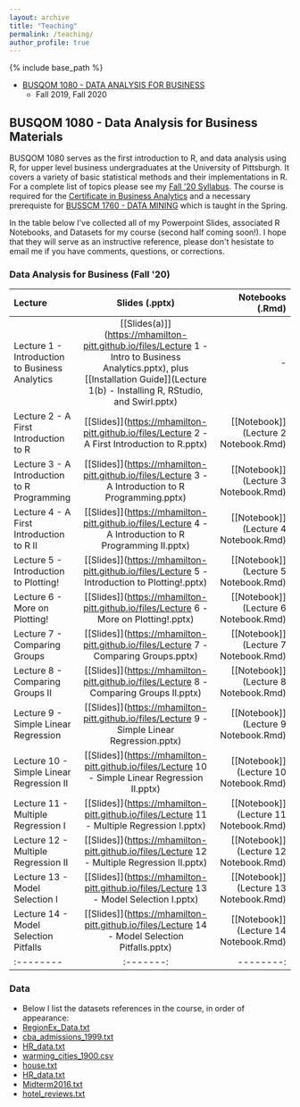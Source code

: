 ```yaml
---
layout: archive
title: "Teaching"
permalink: /teaching/
author_profile: true
---
```


{% include base_path %}


* [BUSQOM 1080 - DATA ANALYSIS FOR BUSINESS](https://catalog.upp.pitt.edu/preview_course.php?catoid=132&coid=726332)
  * Fall 2019, Fall 2020
  
## BUSQOM 1080 - Data Analysis for Business Materials

BUSQOM 1080 serves as the first introduction to R, and data analysis using R, for upper level business undergraduates at the University of Pittsburgh. It covers a variety of basic statistical methods and their implementations in R. For a complete list of topics please see my [Fall '20 Syllabus](https://mhamilton-pitt.github.io/files/Syllabus.pdf). The course is required for the [Certificate in Business Analytics](https://cba.pitt.edu/academics/certificates/certificate-program-in-business-analytics/) and a necessary prerequiste for [BUSSCM 1760 - DATA MINING](https://catalog.upp.pitt.edu/preview_course.php?catoid=132&coid=720282) which is taught in the Spring.


In the table below I've collected all of my Powerpoint Slides, associated R Notebooks, and Datasets for my course (second half coming soon!). I hope that they will serve as an instructive reference, please don't hesistate to email me if you have comments, questions, or corrections.

### Data Analysis for Business (Fall '20)

| Lecture | Slides (.pptx) | Notebooks (.Rmd) |
|:--------|:-------:|--------:|
| Lecture 1 - Introduction to Business Analytics   | [[Slides(a)]](https://mhamilton-pitt.github.io/files/Lecture 1 - Intro to Business Analytics.pptx), plus [[Installation Guide]](Lecture 1(b) - Installing R, RStudio, and Swirl.pptx)    | -   |
| Lecture 2 - A First Introduction to R   | [[Slides]](https://mhamilton-pitt.github.io/files/Lecture 2 - A First Introduction to R.pptx)    | [[Notebook]](Lecture 2 Notebook.Rmd)   |
| Lecture 3 - A Introduction to R Programming  | [[Slides]](https://mhamilton-pitt.github.io/files/Lecture 3 - A Introduction to R Programming.pptx)    | [[Notebook]](Lecture 3 Notebook.Rmd)   |
| Lecture 4 - A First Introduction to R II  | [[Slides]](https://mhamilton-pitt.github.io/files/Lecture 4 - A Introduction to R Programming II.pptx)    | [[Notebook]](Lecture 4 Notebook.Rmd)   |
| Lecture 5 - Introduction to Plotting!   | [[Slides]](https://mhamilton-pitt.github.io/files/Lecture 5 - Introduction to Plotting!.pptx)    | [[Notebook]](Lecture 5 Notebook.Rmd)   |
| Lecture 6 - More on Plotting!   | [[Slides]](https://mhamilton-pitt.github.io/files/Lecture 6 - More on Plotting!.pptx)    | [[Notebook]](Lecture 6 Notebook.Rmd)   |
| Lecture 7 - Comparing Groups   | [[Slides]](https://mhamilton-pitt.github.io/files/Lecture 7 - Comparing Groups.pptx)    | [[Notebook]](Lecture 7 Notebook.Rmd)   |
| Lecture 8 - Comparing Groups II   | [[Slides]](https://mhamilton-pitt.github.io/files/Lecture 8 - Comparing Groups II.pptx)    | [[Notebook]](Lecture 8 Notebook.Rmd)   |
| Lecture 9 - Simple Linear Regression   | [[Slides]](https://mhamilton-pitt.github.io/files/Lecture 9 - Simple Linear Regression.pptx)    | [[Notebook]](Lecture 9 Notebook.Rmd)   |
| Lecture 10 - Simple Linear Regression II   | [[Slides]](https://mhamilton-pitt.github.io/files/Lecture 10 - Simple Linear Regression II.pptx)    | [[Notebook]](Lecture 10 Notebook.Rmd)   |
| Lecture 11 - Multiple Regression I   | [[Slides]](https://mhamilton-pitt.github.io/files/Lecture 11 - Multiple Regression I.pptx)    | [[Notebook]](Lecture 11 Notebook.Rmd)   |
| Lecture 12 - Multiple Regression II   | [[Slides]](https://mhamilton-pitt.github.io/files/Lecture 12 - Multiple Regression II.pptx)    | [[Notebook]](Lecture 12 Notebook.Rmd)   |
| Lecture 13 - Model Selection I   | [[Slides]](https://mhamilton-pitt.github.io/files/Lecture 13 - Model Selection I.pptx)    | [[Notebook]](Lecture 13 Notebook.Rmd)   |
| Lecture 14 - Model Selection Pitfalls   | [[Slides]](https://mhamilton-pitt.github.io/files/Lecture 14 - Model Selection Pitfalls.pptx)    | [[Notebook]](Lecture 14 Notebook.Rmd)   |
|:--------|:-------:|--------:|

### Data

* Below I list the datasets references in the course, in order of appearance:
 * [RegionEx_Data.txt](https://mhamilton-pitt.github.io/files/RegionEx_Data.txt)
 * [cba_admissions_1999.txt](https://mhamilton-pitt.github.io/files/cba_admissions_1999.txt)
 * [HR_data.txt](https://mhamilton-pitt.github.io/files/HR_data.txt)
 * [warming_cities_1900.csv](https://mhamilton-pitt.github.io/files/mlb.txt)
 * [house.txt](https://mhamilton-pitt.github.io/files/house.txt)
 * [HR_data.txt](https://mhamilton-pitt.github.io/files/HR_data.txt)
 * [Midterm2016.txt](https://mhamilton-pitt.github.io/files/Midterm2016.txt)
 * [hotel_reviews.txt](https://mhamilton-pitt.github.io/files/hotel_reviews.txt)
 

